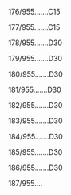 176/955.......C15 


177/955.......C15 


178/955.......D30 


179/955.......D30 


180/955.......D30 


181/955.......D30 


182/955.......D30 


183/955.......D30 


184/955.......D30 


185/955.......D30 


186/955.......D30 


187/955.... 


